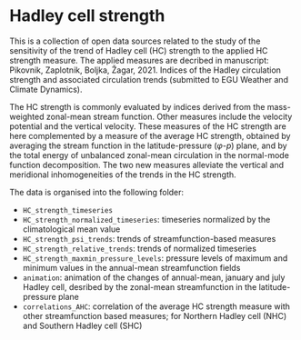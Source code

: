 # Hadley cell strength

This is a collection of open data sources related to the study of the sensitivity of the trend of Hadley cell (HC) strength to the applied HC strength measure. The applied measures are decribed in manuscript: Pikovnik, Zaplotnik, Boljka, Žagar, 2021. Indices of the Hadley circulation strength and associated circulation trends (submitted to EGU Weather and Climate Dynamics).

The HC strength is commonly evaluated by indices derived from the mass-weighted zonal-mean stream function. Other measures include the velocity potential and the vertical velocity. These measures of the HC strength are here complemented by a measure of the average HC strength, obtained by averaging the stream function in the latitude-pressure ($\varphi$-$p$) plane, and by the total energy of unbalanced zonal-mean circulation in the normal-mode function decomposition. The two new measures alleviate the vertical and meridional inhomogeneities of the trends in the HC strength.

The data is organised into the following folder:

* `HC_strength_timeseries`
* `HC_strength_normalized_timeseries`: timeseries normalized by the climatological mean value
* `HC_strength_psi_trends`: trends of streamfunction-based measures
* `HC_strength_relative_trends`: trends of normalized timeseries
* `HC_strength_maxmin_pressure_levels`: pressure levels of maximum and minimum values in the annual-mean streamfunction fields
* `animation`: animation of the changes of annual-mean, january and july Hadley cell, desribed by the zonal-mean streamfunction in the latitude-pressure plane
* `correlations_AHC`: correlation of the average HC strength measure with other streamfunction based measures; for Northern Hadley cell (NHC) and Southern Hadley cell (SHC)
